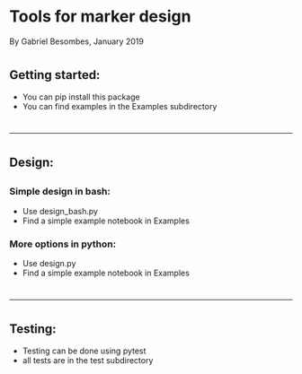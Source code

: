 # Tools for marker design    
By Gabriel Besombes, January 2019      
#     
## Getting started:    
- You can pip install this package    
- You can find examples in the Examples subdirectory     
#    
--------------------------------------------------------------
#     
## Design:     
##     
### Simple design in bash:     
- Use design_bash.py    
- Find a simple example notebook in Examples    
###     
### More options in python:
- Use design.py
- Find a simple example notebook in Examples
#     
--------------------------------------------------------------
#    
## Testing:
- Testing can be done using pytest
- all tests are in the test subdirectory
